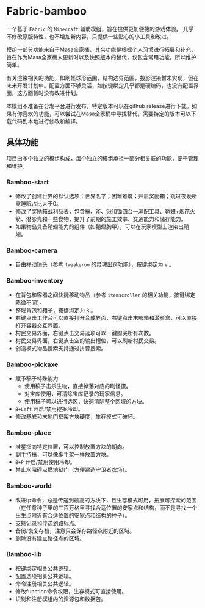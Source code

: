 # Fabric-bamboo

一个基于 `Fabric` 的 `Minecraft` 辅助模组，旨在提供更加便捷的游戏体验。
几乎不修改原版特性，也不增加新内容，只提供一些贴心的小工具和改进。

模组一部分功能来自于Masa全家桶，其余功能是根据个人习惯进行拓展和补充，旨在作为Masa全家桶未更新时以及快照版本的替代，仅包含常用功能，所以维护简单。

有关渲染相关的功能，如刷怪球形范围，结构边界范围，投影渲染暂未实现，但在未来开发计划中。配置方面不够灵活，如按键绑定几乎都是硬编码，也没有配置界面，这方面暂时没有改进计划。

本模组不准备在分发平台进行发布，特定版本可以在github release进行下载。如果有你喜欢的功能，可以尝试在Masa全家桶中寻找替代，需要特定的版本可以下载代码到本地进行修改和编译。

## 具体功能

项目由多个独立的模组构成，每个独立的模组承担一部分相关联的功能，便于管理和维护。

### Bamboo-start

- 修改了创建世界的默认选项：世界名字；困难难度；开启奖励箱；跳过夜晚所需睡眠占比大于0。
- 修改了奖励箱战利品表，包含稿、斧、锹和锄四合一满配工具、鞘翅+烟花火箭、潜影壳和一些食物，提升了前期的施工效率、交通能力和储存能力。
- 如果物品具备鞘翅能力的组件（如鞘翅胸甲），可以在玩家模型上渲染出鞘翅。

### Bamboo-camera

- 自由移动镜头（参考 `tweakeroo` 的灵魂出窍功能），按键绑定为 `V` 。

### Bamboo-inventory

- 在背包和容器之间快捷移动物品（参考 `itemscroller` 的相关功能，按键绑定略微不同）。
- 整理背包和箱子，按键绑定为 `R` 。
- 右键点击工作台可以直接打开合成界面，右键点击末影箱和潜影盒，可以直接打开容器交互界面。
- 村民交易界面，右键点击交易选项可以一键购买所有次数。
- 村民交易界面，右键点击空的输出槽位，可以刷新村民交易。
- 创造模式物品搜索支持通过拼音搜索。

### Bamboo-pickaxe

- 赋予稿子特殊能力
  - 使用稿子击杀生物，直接掉落对应的刷怪蛋。
  - 对宝库使用，可清除宝库记录的玩家信息。
  - 使用稿子可以进行选区，快速清除整个区域的方块。
- `B+Left` 开启/禁用挖掘冷却。
- 修改基岩和末地门框架方块硬度，生存模式可破坏。

### Bamboo-place

- 准星指向特定位置，可以控制放置方块的朝向。
- 副手持稿，可以像脚手架一样放置方块。
- `B+P` 开启/禁用使用冷却。
- 禁止水阻碍点燃地狱门（方便建造守卫者农场）。

### Bamboo-world

- 改进tp命令，总是传送到最高的方块下，且生存模式可用，拓展可探索的范围（在任意种子里的三百万格里寻找合适位置的安家点和结构，而不是寻找一个出生点附近有合适位置的安家点和结构的种子）。
- 支持记录和传送到路标点。
- 备份/恢复存档，注意只会保存路径点附近的区域。
- 删除没有建立路径点的区域。

### Bamboo-lib

- 按键绑定相关公共逻辑。
- 配置选项相关公共逻辑。
- 命令注册相关公共逻辑。
- 修改function命令权限，生存模式可直接使用。
- 识别和注册模组内的资源包和数据包。
